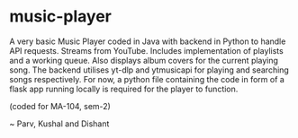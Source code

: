 # music-player
A very basic Music Player coded in Java with backend in Python to handle API requests. Streams from YouTube.
Includes implementation of playlists and a working queue. Also displays album covers for the current playing song.
The backend utilises yt-dlp and ytmusicapi for playing and searching songs respectively. For now, a python file containing the code in form of a flask app running locally is required for the player to function.

(coded for MA-104, sem-2)

~ Parv, Kushal and Dishant
